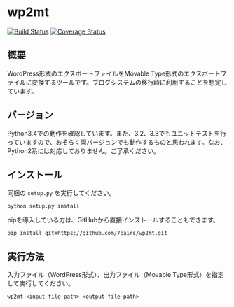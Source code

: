 # wp2mt

[![Build Status](https://travis-ci.org/7pairs/wp2mt.svg?branch=master)](https://travis-ci.org/7pairs/wp2mt)
[![Coverage Status](https://coveralls.io/repos/7pairs/wp2mt/badge.png?branch=master)](https://coveralls.io/r/7pairs/wp2mt?branch=master)

## 概要

WordPress形式のエクスポートファイルをMovable Type形式のエクスポートファイルに変換するツールです。ブログシステムの移行時に利用することを想定しています。

## バージョン

Python3.4での動作を確認しています。また、3.2、3.3でもユニットテストを行っていますので、おそらく両バージョンでも動作するものと思われます。なお、Python2系には対応しておりません。ご了承ください。

## インストール

同梱の `setup.py` を実行してください。

```
python setup.py install
```

pipを導入している方は、GitHubから直接インストールすることもできます。

```
pip install git+https://github.com/7pairs/wp2mt.git
```

## 実行方法

入力ファイル（WordPress形式）、出力ファイル（Movable Type形式）を指定して実行してください。

```
wp2mt <input-file-path> <output-file-path>
```
